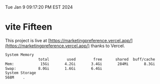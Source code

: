Tue Jan  9 09:17:20 PM EST 2024

# vite Fifteen


This project is live at [https://marketingpreference.vercel.app/](https://marketingpreference.vercel.app/) thanks to Vercel.

```bash
System Memory
               total        used        free      shared  buff/cache   available
Mem:            15Gi       4.2Gi       3.4Gi       284Mi       8.3Gi        11Gi
Swap:          8.0Gi       1.6Gi       6.4Gi
System Storage
568M	.
```
```bash
